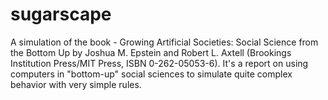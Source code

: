 # sugarscape
A simulation of the book - Growing Artificial Societies: Social Science from the Bottom Up by Joshua M. Epstein and Robert L. Axtell (Brookings Institution Press/MIT Press, ISBN 0-262-05053-6). It's a report on using computers in "bottom-up" social sciences to simulate quite complex behavior with very simple rules. 
